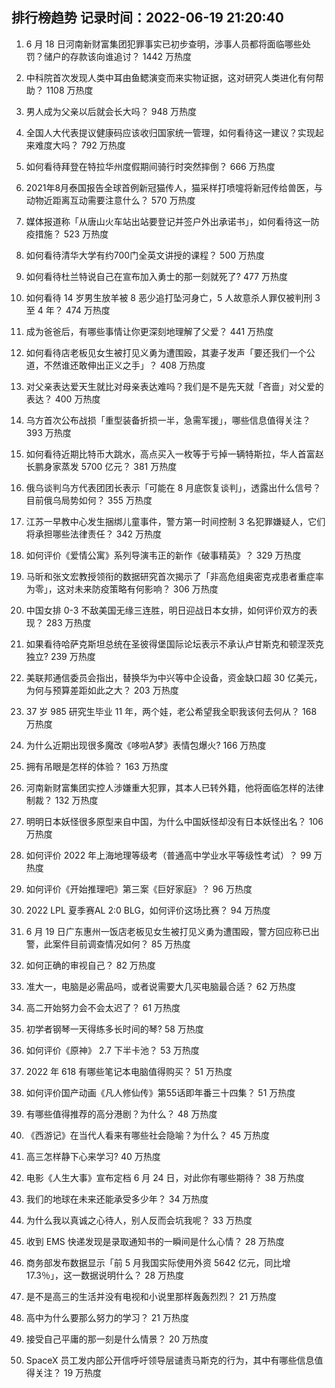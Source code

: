
## 排行榜趋势 记录时间：2022-06-19 21:20:40
  
  1. 6 月 18 日河南新财富集团犯罪事实已初步查明，涉事人员都将面临哪些处罚？储户的存款该向谁追讨？ 1442 万热度
    
  2. 中科院首次发现人类中耳由鱼鳃演变而来实物证据，这对研究人类进化有何帮助？ 1108 万热度
    
  3. 男人成为父亲以后就会长大吗？ 948 万热度
    
  4. 全国人大代表提议健康码应该收归国家统一管理，如何看待这一建议？实现起来难度大吗？ 792 万热度
    
  5. 如何看待拜登在特拉华州度假期间骑行时突然摔倒？ 666 万热度
    
  6. 2021年8月泰国报告全球首例新冠猫传人，猫采样打喷嚏将新冠传给兽医，与动物近距离互动需要注意什么？ 570 万热度
    
  7. 媒体报道称「从唐山火车站出站要登记并签户外出承诺书」，如何看待这一防疫措施？ 523 万热度
    
  8. 如何看待清华大学有约700门全英文讲授的课程？ 500 万热度
    
  9. 如何看待杜兰特说自己在宣布加入勇士的那一刻就死了? 477 万热度
    
  10. 如何看待 14 岁男生放羊被 8 恶少追打坠河身亡，5 人故意杀人罪仅被判刑 3 至 4 年？ 474 万热度
    
  11. 成为爸爸后，有哪些事情让你更深刻地理解了父爱？ 441 万热度
    
  12. 如何看待店老板见女生被打见义勇为遭围殴，其妻子发声「要还我们一个公道，不然谁还敢伸出正义之手」？ 408 万热度
    
  13. 对父亲表达爱天生就比对母亲表达难吗？我们是不是先天就「吝啬」对父爱的表达？ 400 万热度
    
  14. 乌方首次公布战损「重型装备折损一半，急需军援」，哪些信息值得关注？ 393 万热度
    
  15. 如何看待近期比特币大跳水，高点买入一枚等于亏掉一辆特斯拉，华人首富赵长鹏身家蒸发 5700 亿元？ 381 万热度
    
  16. 俄乌谈判乌方代表团团长表示「可能在 8 月底恢复谈判」，透露出什么信号？目前俄乌局势如何？ 355 万热度
    
  17. 江苏一早教中心发生捆绑儿童事件，警方第一时间控制  3 名犯罪嫌疑人，它们将承担哪些法律责任？ 342 万热度
    
  18. 如何评价《爱情公寓》系列导演韦正的新作《破事精英》？ 329 万热度
    
  19. 马昕和张文宏教授领衔的数据研究首次揭示了「非高危组奥密克戎患者重症率为零」，这对未来防疫策略有何影响？ 306 万热度
    
  20. 中国女排 0-3 不敌美国无缘三连胜，明日迎战日本女排，如何评价双方的表现？ 283 万热度
    
  21. 如果看待哈萨克斯坦总统在圣彼得堡国际论坛表示不承认卢甘斯克和顿涅茨克独立? 239 万热度
    
  22. 美联邦通信委员会指出，替换华为中兴等中企设备，资金缺口超 30 亿美元，为何与预算差距如此之大？ 203 万热度
    
  23. 37 岁 985 研究生毕业 11 年，两个娃，老公希望我全职我该何去何从？ 168 万热度
    
  24. 为什么近期出现很多魔改《哆啦A梦》表情包爆火? 166 万热度
    
  25. 拥有吊眼是怎样的体验？ 163 万热度
    
  26. 河南新财富集团实控人涉嫌重大犯罪，其本人已转外籍，他将面临怎样的法律制裁？ 132 万热度
    
  27. 明明日本妖怪很多原型来自中国，为什么中国妖怪却没有日本妖怪出名？ 106 万热度
    
  28. 如何评价 2022 年上海地理等级考（普通高中学业水平等级性考试）？ 99 万热度
    
  29. 如何评价《开始推理吧》第三案《巨好家庭》？ 96 万热度
    
  30. 2022 LPL 夏季赛AL 2:0 BLG，如何评价这场比赛？ 94 万热度
    
  31. 6 月 19 日广东惠州一饭店老板见女生被打见义勇为遭围殴，警方回应称已出警，此案件目前调查情况如何？ 85 万热度
    
  32. 如何正确的审视自己？ 82 万热度
    
  33. 准大一，电脑是必需品吗，或者说需要大几买电脑最合适？ 62 万热度
    
  34. 高二开始努力会不会太迟了？ 61 万热度
    
  35. 初学者钢琴一天得练多长时间的琴? 58 万热度
    
  36. 如何评价《原神》 2.7 下半卡池？ 53 万热度
    
  37. 2022 年 618 有哪些笔记本电脑值得购买？ 51 万热度
    
  38. 如何评价国产动画《凡人修仙传》第55话即年番三十四集？ 51 万热度
    
  39. 有哪些值得推荐的高分港剧？为什么？ 48 万热度
    
  40. 《西游记》在当代人看来有哪些社会隐喻？为什么？ 45 万热度
    
  41. 高三怎样静下心来学习? 40 万热度
    
  42. 电影《人生大事》宣布定档  6 月 24 日，对此你有哪些期待？ 38 万热度
    
  43. 我们的地球在未来还能承受多少年？ 34 万热度
    
  44. 为什么我以真诚之心待人，别人反而会坑我呢？ 33 万热度
    
  45. 收到 EMS 快递发现是录取通知书的一瞬间是什么心情？ 28 万热度
    
  46. 商务部发布数据显示「前 5 月我国实际使用外资 5642 亿元，同比增17.3％」，这一数据说明什么？ 28 万热度
    
  47. 是不是高三的生活并没有电视和小说里那样轰轰烈烈？ 21 万热度
    
  48. 高中为什么要那么努力的学习？ 21 万热度
    
  49. 接受自己平庸的那一刻是什么情景？ 20 万热度
    
  50. SpaceX 员工发内部公开信呼吁领导层谴责马斯克的行为，其中有哪些信息值得关注？ 19 万热度
    